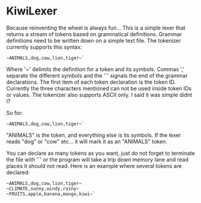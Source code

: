 # KiwiLexer
Because reinventing the wheel is always fun...
This is a simple lexer that returns a stream of tokens based on grammatical definitions. Grammar definitions need to be 
written down on a simple text file. The tokenizer currently supports this syntax:

```
~ANIMALS,dog,cow,lion,tiger~`
```

Where '~' delimits the definition for a token and its symbols. Commas ',' separate the different symbols
and the '`' signals the end of the grammar declarations. The first item of each token declaration is the token ID.
Currently the three characters mentioned can not be used inside token IDs or values. The tokenizer also supports ASCII
only. I said it was simple didnt I? 

So for:

```
~ANIMALS,dog,cow,lion,tiger~`
```

"ANIMALS" is the token, and everything else is its symbols. If the lexer reads "dog" or "cow" etc... it will mark it
as an "ANIMALS" token.

You can declare as many tokens as you want, just do not forget to terminate the file with '`' or the program will take a 
trip down memory lane and read places it should not read. Here is an example where several tokens are declared:
```
~ANIMALS,dog,cow,lion,tiger~
~CLIMATE,sunny,windy,rainy~
~FRUITS,apple,banana,mango,kiwi~`
```
